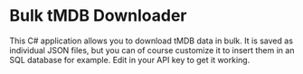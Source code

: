 # Bulk tMDB Downloader
This C# application allows you to download tMDB data in bulk. It is saved as individual JSON files, but you can of course customize it to insert them in an SQL database for example. Edit in your API key to get it working.
